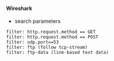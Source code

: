 #### Wireshark

* search parameters
```
filter: http.request.method == GET
filter: http.request.method == POST
filter: udp.port==53
filter: ftp (follow tcp-stream)
filter: ftp-data (line-based text data)
```
